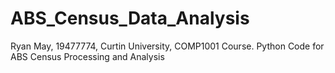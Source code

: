 # ABS_Census_Data_Analysis
Ryan May, 19477774, Curtin University, COMP1001 Course. Python Code for ABS Census Processing and Analysis
